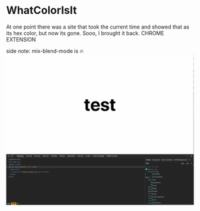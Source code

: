 # WhatColorIsIt

At one point there was a site that took the current time and showed that as its hex color, but now its gone. Sooo, I brought it back.
CHROME EXTENSION

side note: mix-blend-mode is 🔥
![css mix-blend-mode <3](blend-mode.mov.gif)
